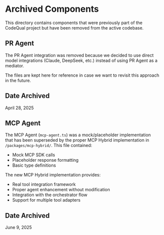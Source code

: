 # Archived Components

This directory contains components that were previously part of the CodeQual project but have been removed from the active codebase.

## PR Agent

The PR Agent integration was removed because we decided to use direct model integrations (Claude, DeepSeek, etc.) instead of using PR Agent as a mediator.

The files are kept here for reference in case we want to revisit this approach in the future.

## Date Archived

April 28, 2025

## MCP Agent

The MCP Agent (`mcp-agent.ts`) was a mock/placeholder implementation that has been superseded by the proper MCP Hybrid implementation in `/packages/mcp-hybrid/`. This file contained:
- Mock MCP SDK calls
- Placeholder response formatting
- Basic type definitions

The new MCP Hybrid implementation provides:
- Real tool integration framework
- Proper agent enhancement without modification
- Integration with the orchestrator flow
- Support for multiple tool adapters

## Date Archived

June 9, 2025
